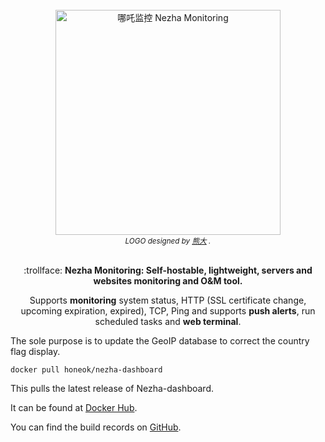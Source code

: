 <div align="center">
  <br>
  <img width="360" style="max-width:80%" src="https://github.com/nezhahq/nezha/raw/master/.github/brand.svg" title="哪吒监控 Nezha Monitoring">
  <br>
  <small><i>LOGO designed by <a href="https://xio.ng" target="_blank">熊大</a> .</i></small>
  <br><br>
  <p>:trollface: <b>Nezha Monitoring: Self-hostable, lightweight, servers and websites monitoring and O&M tool.</b></p>
  <p>Supports <b>monitoring</b> system status, HTTP (SSL certificate change, upcoming expiration, expired), TCP, Ping and supports <b>push alerts</b>, run scheduled tasks and <b>web terminal</b>.</p>
</div>

The sole purpose is to update the GeoIP database to correct the country flag display.

```shell
docker pull honeok/nezha-dashboard
```

This pulls the latest release of Nezha-dashboard.

It can be found at [Docker Hub][1].

You can find the build records on [GitHub][2].

[1]: https://hub.docker.com/r/honeok/nezha-dashboard
[2]: https://github.com/honeok/tools/tree/master/forge/nezha-dashboard